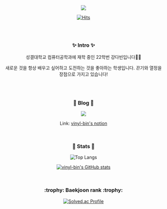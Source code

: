 <div align=center>
	<img src="https://capsule-render.vercel.app/api?type=waving&color=0:F08080,100:a82da8&height=300&section=header&text=vinyl-bin&fontColor=FFFFFF&fontSize=90&animation=fadeIn&fontAlignY=38&desc=Dabin's%20GitHub&descAlignY=51&descAlign=62" />

[![Hits](https://hits.seeyoufarm.com/api/count/incr/badge.svg?url=https%3A%2F%2Fgithub.com%2Fvinyl-bin%2Fhit-counter&count_bg=%23FEBEBE&title_bg=%23FA8282&icon=&icon_color=%23E7E7E7&title=hits&edge_flat=false)](https://hits.seeyoufarm.com)
<h2></h2>
<br/>

</div>
<div align="center">
<h3>✨ Intro ✨</h3>
<p> 성결대학교 컴퓨터공학과에 재학 중인 22학번 강다빈입니다👩‍💻 </p>
<p> 새로운 것을 항상 배우고 싶어하고 도전하는 것을 좋아하는 학생입니다. 끈기와 열정을 장점으로 가지고 있습니다! </p>
</div>

<br/>

<div align="center">
<!-- 	<h3>🐧 Stack 🐧</h3> -->
<!-- 	<img src="https://img.shields.io/badge/c-A8B9CC?style=for-the-badge&logo=c&logoColor=black">
	<img src="https://img.shields.io/badge/python-3776AB?style=for-the-badge&logo=python&logoColor=white">
	<img src="https://img.shields.io/badge/java-007396?style=for-the-badge&logo=java&logoColor=white">
	<img src="https://img.shields.io/badge/c++-00599C?style=for-the-badge&logo=c%2B%2B&logoColor=white">
	<img src="https://img.shields.io/badge/html5-E34F26?style=for-the-badge&logo=html5&logoColor=white">
	<br/>
	<img src="https://img.shields.io/badge/mysql-4479A1?style=for-the-badge&logo=mysql&logoColor=white">
	<img src="https://img.shields.io/badge/mongoDB-47A248?style=for-the-badge&logo=MongoDB&logoColor=white">
	<img src="https://img.shields.io/badge/node.js-339933?style=for-the-badge&logo=Node.js&logoColor=white">
	<img src="https://img.shields.io/badge/ubuntu-E95420?style=for-the-badge&logo=ubuntu&logoColor=white">
	<img src="https://img.shields.io/badge/linux-FCC624?style=for-the-badge&logo=linux&logoColor=black">
	<img src="https://img.shields.io/badge/amazon aws-232F3E?style=for-the-badge&logo=amazonaws&logoColor=white">
	<img src="https://img.shields.io/badge/google cloud-4285F4?style=for-the-badge&logo=googlecloud&logoColor=white">
	<br/>
	<img src="https://img.shields.io/badge/docker-2496ED?style=for-the-badge&logo=docker&logoColor=white">
	<img src="https://img.shields.io/badge/apache-D22128?style=for-the-badge&logo=apache&logoColor=white">
	<img src="https://img.shields.io/badge/arduino-00979D?style=for-the-badge&logo=arduino&logoColor=white">
	<img src="https://img.shields.io/badge/raspberrypi-A22846?style=for-the-badge&logo=raspberrypi&logoColor=white"> -->
<!-- </div> -->

<br/>

<div align="center">
	<h3>🐣 Blog 🐣</h3>
	<img src="https://img.shields.io/badge/notion-000000?style=for-the-badge&logo=notion&logoColor=white">
	<br/>
	<p>Link: 
		<a href="https://vinyl-bin.notion.site/6d6522f93040491fb1b73bcc39311703">vinyl-bin's notion</a>
	</p>
</div>

<br/>

<div align="center">
<h3>🐳 Stats 🐳</h3>
<p>

![Top Langs](https://github-readme-stats.vercel.app/api/top-langs/?username=vinyl-bin&langs_count=4&layout=compact&theme=white)

</p>
<p>

[![vinyl-bin's GitHub stats](https://github-readme-stats.vercel.app/api?username=vinyl-bin&show_icons=true&bg_color=00000000t)](https://github.com/vinyl-bin/github-readme-stats)

</p>
</div>

<br/>

<div align="center">

<h3>:trophy: Baekjoon rank  :trophy:</h3>

<p>

[![Solved.ac Profile](http://mazassumnida.wtf/api/v2/generate_badge?boj=vinyl_bin)](https://solved.ac/vinyl-bin/)

</p>
</div>


